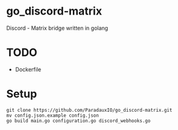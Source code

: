 # go_discord-matrix
Discord - Matrix bridge written in golang


# TODO

- Dockerfile


# Setup

``` 
git clone https://github.com/ParadauxIO/go_discord-matrix.git
mv config.json.example config.json
go build main.go configuration.go discord_webhooks.go
```  